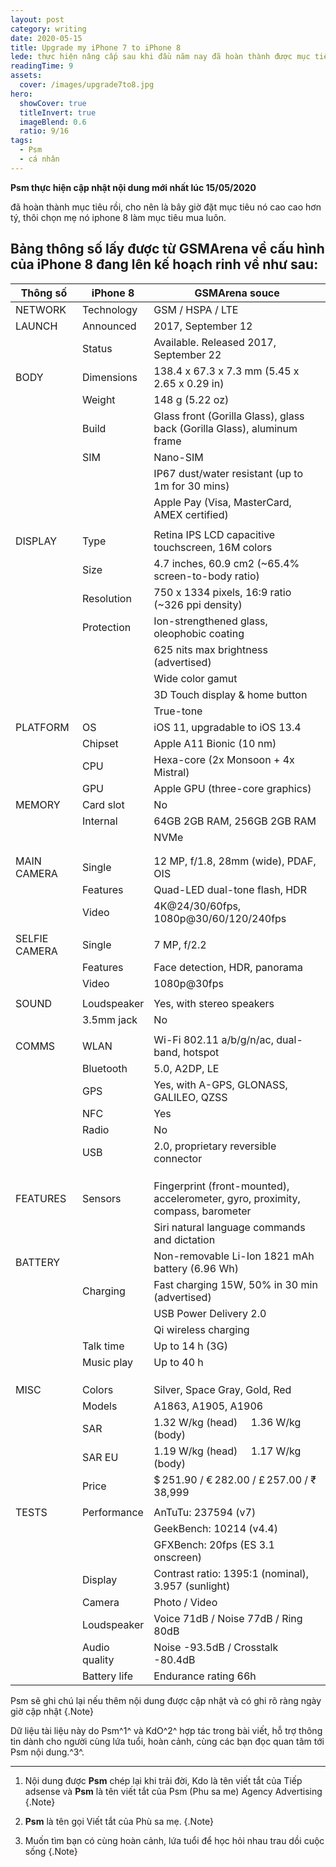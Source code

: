 ```yaml
---
layout: post
category: writing
date: 2020-05-15
title: Upgrade my iPhone 7 to iPhone 8
lede: thực hiện nâng cấp sau khi đầu năm nay đã hoàn thành được mục tiêu iphone 7 như đề ra sau khi để mất điện thoại vivo
readingTime: 9
assets:
  cover: /images/upgrade7to8.jpg
hero:
  showCover: true
  titleInvert: true
  imageBlend: 0.6
  ratio: 9/16
tags:
  - Psm
  - cá nhân
---
```

**Psm thực hiện cập nhật nội dung mới nhất lúc 15/05/2020**

đã hoàn thành mục tiêu rồi, cho nên là bây giờ đặt mục tiêu nó cao cao hơn tý, thôi chọn mẹ nó iphone 8 làm mục tiêu mua luôn.

<Media ratio="844/1500" image="/images/upgrade_preview.jpg"/>

## Bảng thông số lấy được từ GSMArena về cấu hình của iPhone 8 đang lên kế hoạch rinh về như sau:

| Thông số      | iPhone 8      | GSMArena souce                                                                  |
|---------------|---------------|---------------------------------------------------------------------------------|
| NETWORK       | Technology    | GSM / HSPA / LTE                                                                |
| LAUNCH        | Announced     | 2017, September 12                                                              |
|               | Status        | Available. Released 2017, September 22                                          |
| BODY          | Dimensions    | 138.4 x 67.3 x 7.3 mm (5.45 x 2.65 x 0.29 in)                                   |
|               | Weight        | 148 g (5.22 oz)                                                                 |
|               | Build         | Glass front (Gorilla Glass), glass back (Gorilla Glass), aluminum frame         |
|               | SIM           | Nano-SIM                                                                        |
|               |               | IP67 dust/water resistant (up to 1m for 30 mins)                                |
|               |               | Apple Pay (Visa, MasterCard, AMEX certified)                                    |
|               |               |                                                                                 |
| DISPLAY       | Type          | Retina IPS LCD capacitive touchscreen, 16M colors                               |
|               | Size          | 4.7 inches, 60.9 cm2 (~65.4% screen-to-body ratio)                              |
|               | Resolution    | 750 x 1334 pixels, 16:9 ratio (~326 ppi density)                                |
|               | Protection    | Ion-strengthened glass, oleophobic coating                                      |
|               |               | 625 nits max brightness (advertised)                                            |
|               |               | Wide color gamut                                                                |
|               |               | 3D Touch display & home button                                                  |
|               |               | True-tone                                                                       |
| PLATFORM      | OS            | iOS 11, upgradable to iOS 13.4                                                  |
|               | Chipset       | Apple A11 Bionic (10 nm)                                                        |
|               | CPU           | Hexa-core (2x Monsoon + 4x Mistral)                                             |
|               | GPU           | Apple GPU (three-core graphics)                                                 |
| MEMORY        | Card slot     | No                                                                              |
|               | Internal      | 64GB 2GB RAM, 256GB 2GB RAM                                                     |
|               |               | NVMe                                                                            |
|               |               |                                                                                 |
|               |               |                                                                                 |
| MAIN CAMERA   | Single        | 12 MP, f/1.8, 28mm (wide), PDAF, OIS                                            |
|               | Features      | Quad-LED dual-tone flash, HDR                                                   |
|               | Video         | 4K@24/30/60fps, 1080p@30/60/120/240fps                                          |
|               |               |                                                                                 |
| SELFIE CAMERA | Single        | 7 MP, f/2.2                                                                     |
|               | Features      | Face detection, HDR, panorama                                                   |
|               | Video         | 1080p@30fps                                                                     |
|               |               |                                                                                 |
| SOUND         | Loudspeaker   | Yes, with stereo speakers                                                       |
|               | 3.5mm jack    | No                                                                              |
|               |               |                                                                                 |
| COMMS         | WLAN          | Wi-Fi 802.11 a/b/g/n/ac, dual-band, hotspot                                     |
|               | Bluetooth     | 5.0, A2DP, LE                                                                   |
|               | GPS           | Yes, with A-GPS, GLONASS, GALILEO, QZSS                                         |
|               | NFC           | Yes                                                                             |
|               | Radio         | No                                                                              |
|               | USB           | 2.0, proprietary reversible connector                                           |
|               |               |                                                                                 |
|               |               |                                                                                 |
|               |               |                                                                                 |
| FEATURES      | Sensors       | Fingerprint (front-mounted), accelerometer, gyro, proximity, compass, barometer |
|               |               | Siri natural language commands and dictation                                    |
| BATTERY       |               | Non-removable Li-Ion 1821 mAh battery (6.96 Wh)                                 |
|               | Charging      | Fast charging 15W, 50% in 30 min (advertised)                                   |
|               |               | USB Power Delivery 2.0                                                          |
|               |               | Qi wireless charging                                                            |
|               | Talk time     | Up to 14 h (3G)                                                                 |
|               | Music play    | Up to 40 h                                                                      |
|               |               |                                                                                 |
|               |               |                                                                                 |
|               |               |                                                                                 |
| MISC          | Colors        | Silver, Space Gray, Gold, Red                                                   |
|               | Models        | A1863, A1905, A1906                                                             |
|               | SAR           | 1.32 W/kg (head)     1.36 W/kg (body)                                           |
|               | SAR EU        | 1.19 W/kg (head)     1.17 W/kg (body)                                           |
|               | Price         | $ 251.90 / € 282.00 / £ 257.00 / ₹ 38,999                                       |
|               |               |                                                                                 |
| TESTS         | Performance   | AnTuTu: 237594 (v7)                                                             |
|               |               | GeekBench: 10214 (v4.4)                                                         |
|               |               | GFXBench: 20fps (ES 3.1 onscreen)                                               |
|               | Display       | Contrast ratio: 1395:1 (nominal), 3.957 (sunlight)                              |
|               | Camera        | Photo / Video                                                                   |
|               | Loudspeaker   | Voice 71dB / Noise 77dB / Ring 80dB                                             |
|               | Audio quality | Noise -93.5dB / Crosstalk -80.4dB                                               |
|               | Battery life  | Endurance rating 66h                                                            |

Psm sẽ ghi chú lại nếu thêm nội dung được cập nhật và có ghi rõ ràng ngày giờ cập nhật {.Note}

Dữ liệu tài liệu này do Psm^1^ và KdO^2^ hợp tác trong bài viết, hỗ trợ thông tin dành cho người cùng lứa tuổi, hoàn cảnh, cùng các bạn đọc quan tâm tới Psm nội dung.^3^.

---

1. Nội dung được **Psm** chép lại khi trải đời, Kdo là tên viết tắt của Tiếp adsense và **Psm** là tên viết tắt của Psm (Phu sa me) Agency Advertising {.Note}

2. **Psm** là tên gọi Viết tắt của Phù sa mẹ. {.Note}

3. Muốn tìm bạn có cùng hoàn cảnh, lứa tuổi để học hỏi nhau trau dồi cuộc sống {.Note}

<script>
import Media from "../../src/components/Media";

export default {
  components: { Media }
}
</script>

